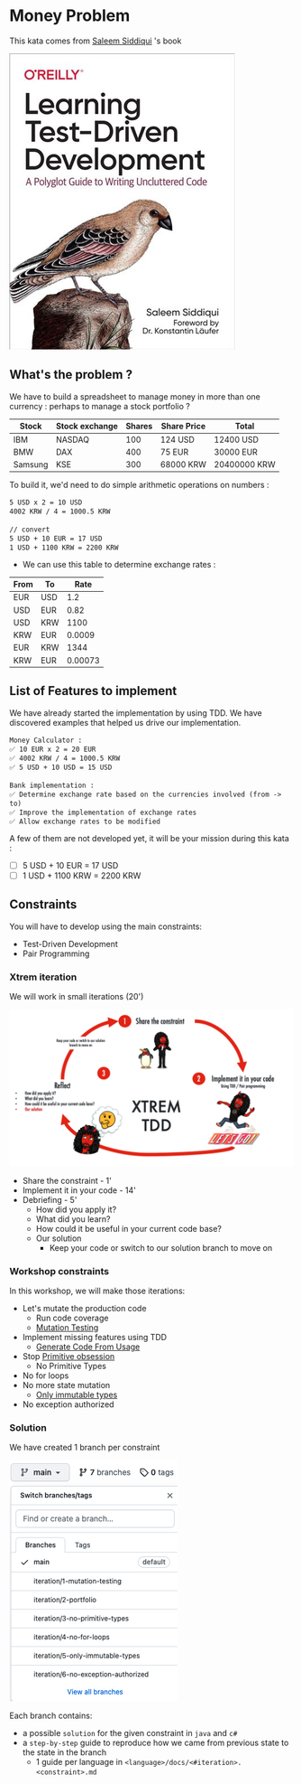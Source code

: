 # Money Problem
This kata comes from [Saleem Siddiqui](https://www.linkedin.com/in/ssiddiqui/) 's book

[![img/Learning-Test-Driven-Development.jpg](img/Learning-Test-Driven-Development.jpg)](https://www.oreilly.com/library/view/learning-test-driven-development/9781098106461/)

## What's the problem ?
We have  to build a spreadsheet to manage money in more than one currency : perhaps to manage a stock portfolio ?

| Stock | Stock exchange | Shares | Share Price | Total |
|---|---|---|---|---|
| IBM | NASDAQ | 100 | 124 USD | 12400 USD |
| BMW | DAX | 400 | 75 EUR | 30000 EUR |
| Samsung | KSE | 300 | 68000 KRW | 20400000 KRW |

To build it, we'd need to do simple arithmetic operations on numbers :

```text
5 USD x 2 = 10 USD
4002 KRW / 4 = 1000.5 KRW

// convert
5 USD + 10 EUR = 17 USD
1 USD + 1100 KRW = 2200 KRW
```

* We can use this table to determine exchange rates :

| From | To   | Rate    |
|------|------|---------|
| EUR  | USD  | 1.2     |
| USD  | EUR  | 0.82    |
| USD  | KRW  | 1100    |
| KRW  | EUR  | 0.0009  |
| EUR  | KRW  | 1344    |
| KRW  | EUR  | 0.00073 |

## List of Features to implement
We have already started the implementation by using TDD. We have discovered examples that helped us drive our implementation.

```text
Money Calculator :
✅ 10 EUR x 2 = 20 EUR
✅ 4002 KRW / 4 = 1000.5 KRW
✅ 5 USD + 10 USD = 15 USD

Bank implementation :
✅ Determine exchange rate based on the currencies involved (from -> to)
✅ Improve the implementation of exchange rates
✅ Allow exchange rates to be modified
```

A few of them are not developed yet, it will be your mission during this kata :

- [ ] 5 USD + 10 EUR = 17 USD
- [ ] 1 USD + 1100 KRW = 2200 KRW

## Constraints
You will have to develop using the main constraints:

- Test-Driven Development
- Pair Programming

### Xtrem iteration
We will work in small iterations (20')

![Xtrem iteration](img/xtrem-tdd.png)

- Share the constraint - 1'
- Implement it in your code - 14'
- Debriefing - 5'
	- How did you apply it?
	- What did you learn?
	- How could it be useful in your current code base?
	- Our solution
		- Keep your code or switch to our solution branch to move on

### Workshop constraints
In this workshop, we will make those iterations:

- Let's mutate the production code
	- Run code coverage
   - [Mutation Testing](https://xtrem-tdd.netlify.app/Flavours/mutation-testing)
- Implement missing features using TDD
   - [Generate Code From Usage](https://xtrem-tdd.netlify.app/Flavours/generate-code-from-usage)
- Stop [Primitive obsession](https://refactoring.guru/fr/smells/primitive-obsession)
   - No Primitive Types
- No for loops
- No more state mutation
   - [Only immutable types](https://xtrem-tdd.netlify.app/Flavours/immutable-types)
- No exception authorized

### Solution
We have created 1 branch per constraint

![Branches](img/branches.png)

Each branch contains:
- a possible `solution` for the given constraint in `java` and `c#`
- a `step-by-step` guide to reproduce how we came from previous state to the state in the branch
  - 1 guide per language in `<language>/docs/<#iteration>.<constraint>.md`
